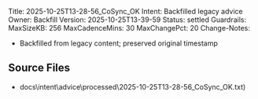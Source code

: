 Title: 2025-10-25T13-28-56_CoSync_OK
Intent: Backfilled legacy advice
Owner: Backfill
Version: 2025-10-25T13-39-59
Status: settled
Guardrails:
  MaxSizeKB: 256
  MaxCadenceMins: 30
  MaxChangePct: 20
Change-Notes:
  - Backfilled from legacy content; preserved original timestamp

## Source Files
- docs\intent\advice\processed\2025-10-25T13-28-56_CoSync_OK.txt)

